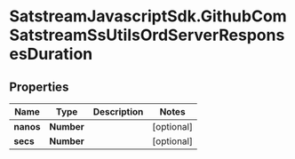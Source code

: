 # SatstreamJavascriptSdk.GithubComSatstreamSsUtilsOrdServerResponsesDuration

## Properties
Name | Type | Description | Notes
------------ | ------------- | ------------- | -------------
**nanos** | **Number** |  | [optional] 
**secs** | **Number** |  | [optional] 
